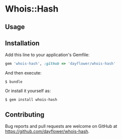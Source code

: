 # Whois::Hash

## Usage

## Installation

Add this line to your application's Gemfile:

```ruby
gem 'whois-hash', :github => 'dayflower/whois-hash'
```

And then execute:

    $ bundle

Or install it yourself as:

    $ gem install whois-hash

## Contributing

Bug reports and pull requests are welcome on GitHub at https://github.com/dayflower/whois-hash.

